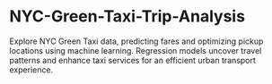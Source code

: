 # NYC-Green-Taxi-Trip-Analysis
Explore NYC Green Taxi data, predicting fares and optimizing pickup locations using machine learning. Regression models uncover travel patterns and enhance taxi services for an efficient urban transport experience.
